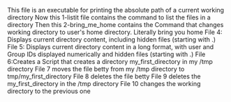 This file is an executable for printing the absolute path of a current working directory
Now this 1-listit file contains the command to list the files in a directory
Then this 2-bring_me_home contains the Command that changes working directory to user's home directory. Literally bring you home
File 4: Displays current directory content, including hidden files (starting with .)
File 5: Displays current directory content in a long format, with user and Group IDs displayed numerically and hidden files (starting with .)
File 6:Creates a Script that creates a directory my_first_directory in my /tmp directory
File 7 moves the file betty from my /tmp directory to tmp/my_first_directory
File 8 deletes the file betty
File 9 deletes the my_first_directory in the /tmp directory
File 10 changes the working directory to the previous one
